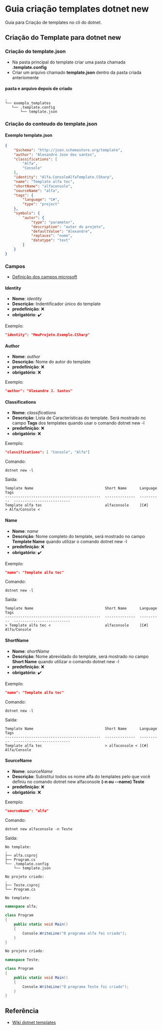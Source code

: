 # Guia criação templates dotnet new

Guia para Criação de templates no cli do dotnet.

## Criação do Template para dotnet new

### Criação do template.json

- Na pasta principal do template criar uma pasta chamada **.template.config**
- Criar um arquivo chamado **template.json** dentro da pasta criada anteriomente

#### pasta e arquivo depois de criado

```shell
.
└── exemplo_templates
   └── .template.config
       └── template.json
```

### Criação do conteudo do template.json

#### Exemplo template.json

```json
{
    "$schema": "http://json.schemastore.org/template",
    "author": "Alexandre Jose dos santos",
    "classifications": [
        "Alfa",
        "Console"
    ],
    "identity": "Alfa.ConsoleAlfaTemplate.CSharp",
    "name": "Template alfa tec",
    "shortName": "alfaconsole",
    "sourceName": "alfa",
    "tags": {
        "language": "C#",
        "type": "project"
    },
    "symbols": {
        "autor": {
            "type": "parameter",
            "description": "autor do projeto",
            "defaultValue": "Alexandre",
            "replaces": "nome",
            "datatype": "text"
        }
    }
}
```

### Campos

- [Definição dos campos microsoft](https://github.com/dotnet/templating/wiki/Reference-for-template.json)

#### Identity

- **Nome**: *identity*
- **Descrição**: Indentificador único do template
- **predefinição**: :x:
- **obrigatório**: :heavy_check_mark:

Exemplo:

```json
"identity": "MeuProjeto.Exemplo.CSharp"
```

#### Author

- **Nome**: *author*
- **Descrição**: Nome do autor do template
- **predefinição**: :x:
- **obrigatório**: :x:

Exemplo:

```json
"author": "Alexandre J. Santos"
```

#### Classifications

- **Nome**: *classifications*
- **Descrição**: Lista de Características do template. Será mostrado no campo **Tags** dos templates quando usar o comando dotnet new -l
- **predefinição**: :x:
- **obrigatório**: :x:

Exemplo:

```json
"classifications": [ "Console", "Alfa"]
```

Comando:

```shell
dotnet new -l
```

Saída:

```shell
Template Name                                 Short Name      Language    Tags                      
--------------------------------------------  --------------  ----------  --------------------------
Template alfa tec                             alfaconsole     [C#]        > Alfa/Console <
```

#### Name

- **Nome**: *name*
- **Descrição**: Nome completo do template, será mostrado no campo **Template Name** quando utilizar o comando dotnet new -l
- **predefinição**: :x:
- **obrigatório**: :heavy_check_mark:

Exemplo:

```json
"name": "Template alfa tec"
```

Comando:

```shell
dotnet new -l
```

Saída:

```shell
Template Name                                 Short Name      Language    Tags                      
--------------------------------------------  --------------  ----------  --------------------------
> Template alfa tec <                         alfaconsole     [C#]        Alfa/Console
```

#### ShortName

- **Nome**: *shortName*
- **Descrição**: Nome abrevidado do template, será mostrado no campo **Short Name** quando utilizar o comando dotnet new -l
- **predefinição**: :x:
- **obrigatório**: :heavy_check_mark:

Exemplo:

```json
"name": "Template alfa tec"
```

Comando:

```shell
dotnet new -l
```

Saída:

```shell
Template Name                                 Short Name      Language    Tags                      
--------------------------------------------  --------------  ----------  --------------------------
Template alfa tec                             > alfaconsole < [C#]        Alfa/Console
```

#### SourceName

- **Nome**: *sourceName*
- **Descrição**: Subistitui todos os nome alfa do templates pelo que você definiu no comando dotnet new alfaconsole **(-n ou --name) Teste**
- **predefinição**: :x:
- **obrigatório**: :x:

Exemplo:

```json
"sourceName": "alfa"
```

Comando:

```shell
dotnet new alfaconsole -n Teste
```

Saída:

```shell
No template: 
.
├── alfa.csproj
├── Program.cs
└── .template.config
    └── template.json

No projeto criado:
.
├── Teste.csproj
└── Program.cs
```

```C#
No template:

namespace alfa;

class Program
{
    public static void Main()
    {
        Console.WriteLine("O programa alfa foi criado");
    }
}

No projeto criado:

namespace Teste;

class Program
{
    public static void Main()
    {
        Console.WriteLine("O programa Teste foi criado");
    }
}
```

## Referência

- [Wiki dotnet templates](https://github.com/dotnet/templating/wiki)
